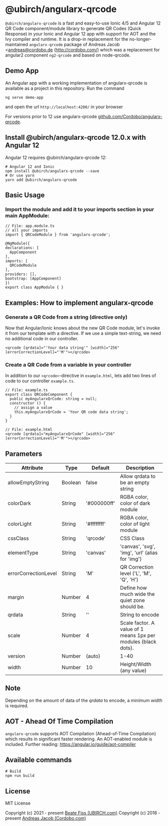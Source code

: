 # @ubirch/angularx-qrcode

`@ubirch/angularx-qrcode` is a fast and easy-to-use Ionic 4/5 and Angular 12 QR Code component/module library to generate QR Codes (Quick Response)
in your Ionic and Angular 12 app with support for AOT and the Ivy compiler and runtime.
It is a drop-in replacement for the no-longer-maintained `angularx-qrcode` package of Andreas Jacob <andreas@cordobo.de (http://cordobo.com/)
which was a replacement for angular2 component `ng2-qrcode` and based on node-qrcode.

## Demo App

An Angular app with a working implementation of angularx-qrcode is available as a project in this repository. Run the command

```
ng serve demo-app
```

and open the url `http://localhost:4200/` in your browser

For versions prior to 12 use angularx-qrcode
[github.com/Cordobo/angularx-qrcode](https://github.com/Cordobo/angularx-qrcode).

## Install @ubirch/angularx-qrcode 12.0.x with Angular 12

Angular 12 requires @ubirch/angularx-qrcode 12:

```
# Angular 12 and Ionic
npm install @ubirch/angularx-qrcode --save
# Or use yarn
yarn add @ubirch/angularx-qrcode
```

## Basic Usage

### Import the module and add it to your imports section in your main AppModule:

```
// File: app.module.ts
// all your imports
import { QRCodeModule } from 'angularx-qrcode';

@NgModule({
declarations: [
  AppComponent
],
imports: [
  QRCodeModule
],
providers: [],
bootstrap: [AppComponent]
})
export class AppModule { }
```

## Examples: How to implement angularx-qrcode

### Generate a QR Code from a string (directive only)

Now that Angular/Ionic knows about the new QR Code module,
let's invoke it from our template with a directive.
If we use a simple text-string, we need no additional
code in our controller.

```
<qrcode [qrdata]="'Your data string'" [width]="256" [errorCorrectionLevel]="'M'"></qrcode>
```

### Create a QR Code from a variable in your controller

In addition to our `<qrcode>`-directive in `example.html`,
lets add two lines of code to our controller `example.ts`.

```
// File: example.ts
export class QRCodeComponent {
  public myAngularxQrCode: string = null;
  constructor () {
    // assign a value
    this.myAngularxQrCode = 'Your QR code data string';
  }
}

// File: example.html
<qrcode [qrdata]="myAngularxQrCode" [width]="256" [errorCorrectionLevel]="'M'"></qrcode>
```

## Parameters

| Attribute            | Type    | Default     | Description                                                    |
| -------------------- | ------- | ----------- | -------------------------------------------------------------- |
| allowEmptyString     | Boolean | false       | Allow qrdata to be an empty string                             |
| colorDark            | String  | '#000000ff' | RGBA color, color of dark module                               |
| colorLight           | String  | '#ffffffff' | RGBA color, color of light module                              |
| cssClass             | String  | 'qrcode'    | CSS Class                                                      |
| elementType          | String  | 'canvas'    | 'canvas', 'svg', 'img', 'url' (alias for 'img')                |
| errorCorrectionLevel | String  | 'M'         | QR Correction level ('L', 'M', 'Q', 'H')                       |
| margin               | Number  | 4           | Define how much wide the quiet zone should be.                 |
| qrdata               | String  | ''          | String to encode                                               |
| scale                | Number  | 4           | Scale factor. A value of 1 means 1px per modules (black dots). |
| version              | Number  | (auto)      | 1-40                                                           |
| width                | Number  | 10          | Height/Width (any value)                                       |

## Note

Depending on the amount of data of the _qrdata_ to encode, a minimum _width_ is required.

## AOT - Ahead Of Time Compilation

`angularx-qrcode` supports AOT Compilation (Ahead-of-Time Compilation) which results in significant faster rendering. An AOT-enabled module is included. Further reading: https://angular.io/guide/aot-compiler

## Available commands

    # Build
    npm run build

## License

MIT License

Copyright (c) 2021 - present [Beate Fiss (UBIRCH.com)](http://ubirch.com/)
Copyright (c) 2018 - present [Andreas Jacob (Cordobo.com)](http://cordobo.com/)
